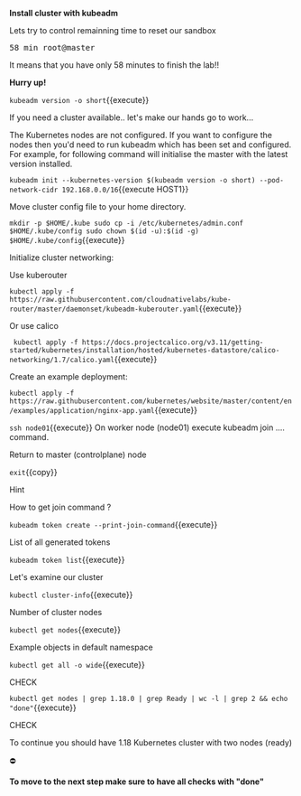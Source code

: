 **Install cluster with kubeadm** 

Lets try to control remainning time to reset our sandbox

<pre>
58 min root@master
</pre>

It means that you have only 58 minutes to finish the lab!!

**Hurry up!**

`kubeadm version -o short`{{execute}}


If you need a cluster available.. let's make our hands go to work...

The Kubernetes nodes are not configured. If you want to configure the nodes then you'd need to run kubeadm which has been set and configured. For example, for following command will initialise the master with the latest version installed.

`kubeadm init --kubernetes-version $(kubeadm version -o short) --pod-network-cidr 192.168.0.0/16`{{execute HOST1}}

Move cluster config file to your home directory.

`mkdir -p $HOME/.kube
sudo cp -i /etc/kubernetes/admin.conf $HOME/.kube/config
sudo chown $(id -u):$(id -g) $HOME/.kube/config`{{execute}}

Initialize cluster networking:


Use kuberouter

`kubectl apply -f https://raw.githubusercontent.com/cloudnativelabs/kube-router/master/daemonset/kubeadm-kuberouter.yaml`{{execute}}

Or use calico

` kubectl apply -f https://docs.projectcalico.org/v3.11/getting-started/kubernetes/installation/hosted/kubernetes-datastore/calico-networking/1.7/calico.yaml`{{execute}}


 Create an example deployment:

 `kubectl apply -f https://raw.githubusercontent.com/kubernetes/website/master/content/en/examples/application/nginx-app.yaml`{{execute}}


`ssh node01`{{execute}}
On worker node (node01) 
execute kubeadm join .... command.

Return to master (controlplane) node

`exit`{{copy}}

Hint

How to get join command ?

`kubeadm token create --print-join-command`{{execute}}

List of all generated tokens

`kubeadm token list`{{execute}}

Let's examine our cluster

`kubectl cluster-info`{{execute}}

Number of cluster nodes

`kubectl get nodes`{{execute}}

Example objects in default namespace

`kubectl get all -o wide`{{execute}}


CHECK

`kubectl get nodes | grep 1.18.0 | grep Ready | wc -l | grep 2 && echo "done"`{{execute}}

CHECK

To continue you should have 1.18 Kubernetes cluster with two nodes (ready)

:no_entry:

**To move to the next step make sure to have all checks with "done"**
